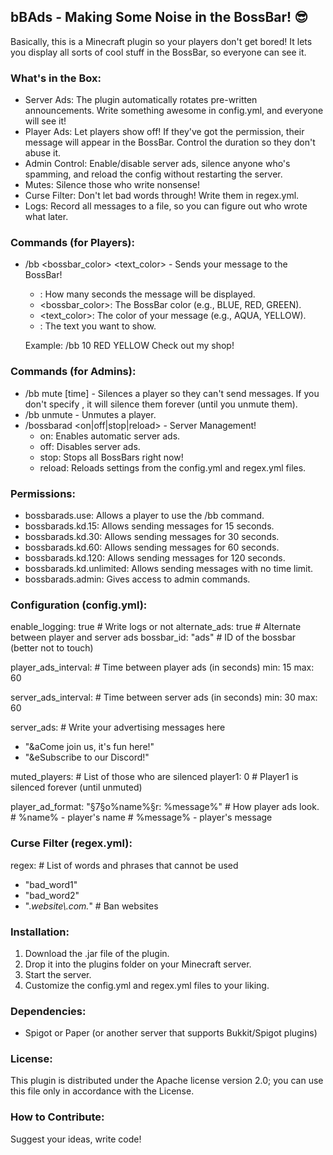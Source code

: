 ## bBAds - Making Some Noise in the BossBar! 😎

Basically, this is a Minecraft plugin so your players don't get bored! It lets you display all sorts of cool stuff in the BossBar, so everyone can see it.

### What's in the Box:

*   Server Ads: The plugin automatically rotates pre-written announcements. Write something awesome in config.yml, and everyone will see it!
*   Player Ads: Let players show off! If they've got the permission, their message will appear in the BossBar. Control the duration so they don't abuse it.
*   Admin Control: Enable/disable server ads, silence anyone who's spamming, and reload the config without restarting the server.
*   Mutes: Silence those who write nonsense!
*   Curse Filter: Don't let bad words through! Write them in regex.yml.
*   Logs: Record all messages to a file, so you can figure out who wrote what later.

### Commands (for Players):

*   /bb <time> <bossbar_color> <text_color> <message> - Sends your message to the BossBar!
    *   <time>: How many seconds the message will be displayed.
    *   <bossbar_color>: The BossBar color (e.g., BLUE, RED, GREEN).
    *   <text_color>: The color of your message (e.g., AQUA, YELLOW).
    *   <message>: The text you want to show.

    Example: /bb 10 RED YELLOW Check out my shop!

### Commands (for Admins):

*   /bb mute <player> [time] - Silences a player so they can't send messages. If you don't specify <time>, it will silence them forever (until you unmute them).
*   /bb unmute <player> - Unmutes a player.
*   /bossbarad <on|off|stop|reload> - Server Management!
    *   on: Enables automatic server ads.
    *   off: Disables server ads.
    *   stop: Stops all BossBars right now!
    *   reload: Reloads settings from the config.yml and regex.yml files.

### Permissions:

*   bossbarads.use: Allows a player to use the /bb command.
*   bossbarads.kd.15: Allows sending messages for 15 seconds.
*   bossbarads.kd.30: Allows sending messages for 30 seconds.
*   bossbarads.kd.60: Allows sending messages for 60 seconds.
*   bossbarads.kd.120: Allows sending messages for 120 seconds.
*   bossbarads.kd.unlimited: Allows sending messages with no time limit.
*   bossbarads.admin: Gives access to admin commands.

### Configuration (config.yml):
enable_logging: true # Write logs or not
alternate_ads: true  # Alternate between player and server ads
bossbar_id: "ads"      # ID of the bossbar (better not to touch)

player_ads_interval:  # Time between player ads (in seconds)
  min: 15
  max: 60

server_ads_interval:  # Time between server ads (in seconds)
  min: 30
  max: 60

server_ads:           # Write your advertising messages here
  - "&aCome join us, it's fun here!"
  - "&eSubscribe to our Discord!"

muted_players:        # List of those who are silenced
  player1: 0           # Player1 is silenced forever (until unmuted)

player_ad_format: "§7§o%name%§r: %message%" # How player ads look.
                                           # %name% - player's name
                                           # %message% - player's message

### Curse Filter (regex.yml):
regex: # List of words and phrases that cannot be used
  - "bad_word1"
  - "bad_word2"
  - ".*website\\.com.*" # Ban websites

### Installation:

1.  Download the .jar file of the plugin.
2.  Drop it into the plugins folder on your Minecraft server.
3.  Start the server.
4.  Customize the config.yml and regex.yml files to your liking.

### Dependencies:

*   Spigot or Paper (or another server that supports Bukkit/Spigot plugins)

### License:

This plugin is distributed under the Apache license version 2.0; you can use this file only in accordance with the License.

### How to Contribute:

Suggest your ideas, write code!
